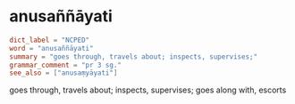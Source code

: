 # anusaññāyati

``` toml
dict_label = "NCPED"
word = "anusaññāyati"
summary = "goes through, travels about; inspects, supervises;"
grammar_comment = "pr 3 sg."
see_also = ["anusaṃyāyati"]
```

goes through, travels about; inspects, supervises; goes along with, escorts

